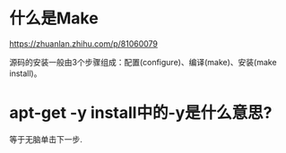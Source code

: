 # 什么是Make
https://zhuanlan.zhihu.com/p/81060079

源码的安装一般由3个步骤组成：配置(configure)、编译(make)、安装(make install)。


# apt-get -y install中的-y是什么意思?
等于无脑单击下一步.

